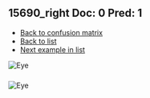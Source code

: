 ## 15690_right Doc: 0 Pred: 1
- [Back to confusion matrix](https://github.com/juliandewit/kaggle_retinopathy/blob/master/matrix.md)
- [Back to list](https://github.com/juliandewit/kaggle_retinopathy/blob/master/lists/01/list.md)
- [Next example in list](https://github.com/juliandewit/kaggle_retinopathy/blob/master/lists/01/15/15761_left.md)

![Eye](https://retinopaty.blob.core.windows.net/size1024/15690_right_0.jpeg)

### 

![Eye]()
